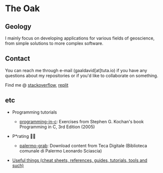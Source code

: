 # The Oak

## Geology

I mainly focus on developing applications for various fields of geoscience, from simple solutions to more complex software.

## Contact

You can reach me through e-mail (gaaldavid[at]tuta.io) if you have any questions about my repositories or if you'd like to collaborate on something.

Find me @ [stackoverflow](https://stackoverflow.com/users/19555447/gaaldavid), [replit](https://replit.com/@gaaldvd)

## etc

- Programming tutorials
  - [programming-in-c](https://github.com/gaaldvd/programming-in-c): Exercises from Stephen G. Kochan's book Programming in C, 3rd Edition (2005)


- P*rating :pirate_flag:
  - [palermo-grab](https://github.com/gaaldvd/palermo-grab): Download content from Teca Digitale (Biblioteca comunale di Palermo Leonardo Sciascia)


- [Useful things (cheat sheets, references, guides, tutorials, tools and such)](useful.md)
